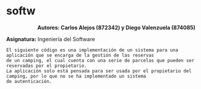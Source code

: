 # softw
<div style="text-align: right;">
    <b>Autores: Carlos Alejos (872342) y Diego Valenzuela (874085)</b>
</div>

<p> 
    <b>Asignatura:</b> Ingeniería del Software

    El siguiente código es una implementación de un sistema para una aplicación que se encarga de la gestión de las reservas 
    de un camping, el cual cuenta con una serie de parcelas que pueden ser reservadas por el propietario.
    La aplicación solo está pensada para ser usada por el propietario del camping, por lo que no se ha implementado un sistema 
    de autenticación. 
</p>